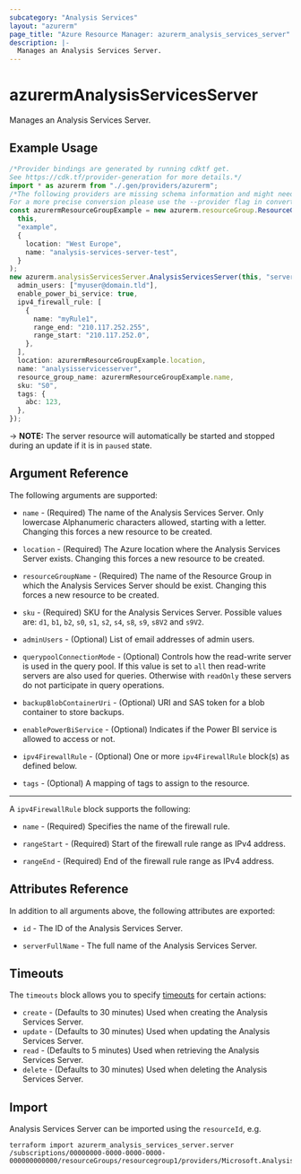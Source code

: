```yaml
---
subcategory: "Analysis Services"
layout: "azurerm"
page_title: "Azure Resource Manager: azurerm_analysis_services_server"
description: |-
  Manages an Analysis Services Server.
---
```


# azurermAnalysisServicesServer

Manages an Analysis Services Server.

## Example Usage

```typescript
/*Provider bindings are generated by running cdktf get.
See https://cdk.tf/provider-generation for more details.*/
import * as azurerm from "./.gen/providers/azurerm";
/*The following providers are missing schema information and might need manual adjustments to synthesize correctly: azurerm.
For a more precise conversion please use the --provider flag in convert.*/
const azurermResourceGroupExample = new azurerm.resourceGroup.ResourceGroup(
  this,
  "example",
  {
    location: "West Europe",
    name: "analysis-services-server-test",
  }
);
new azurerm.analysisServicesServer.AnalysisServicesServer(this, "server", {
  admin_users: ["myuser@domain.tld"],
  enable_power_bi_service: true,
  ipv4_firewall_rule: [
    {
      name: "myRule1",
      range_end: "210.117.252.255",
      range_start: "210.117.252.0",
    },
  ],
  location: azurermResourceGroupExample.location,
  name: "analysisservicesserver",
  resource_group_name: azurermResourceGroupExample.name,
  sku: "S0",
  tags: {
    abc: 123,
  },
});

```

\-> **NOTE:** The server resource will automatically be started and stopped during an update if it is in `paused` state.

## Argument Reference

The following arguments are supported:

*   `name` - (Required) The name of the Analysis Services Server. Only lowercase Alphanumeric characters allowed, starting with a letter. Changing this forces a new resource to be created.

*   `location` - (Required) The Azure location where the Analysis Services Server exists. Changing this forces a new resource to be created.

*   `resourceGroupName` - (Required) The name of the Resource Group in which the Analysis Services Server should be exist. Changing this forces a new resource to be created.

*   `sku` - (Required) SKU for the Analysis Services Server. Possible values are: `d1`, `b1`, `b2`, `s0`, `s1`, `s2`, `s4`, `s8`, `s9`, `s8V2` and `s9V2`.

*   `adminUsers` - (Optional) List of email addresses of admin users.

*   `querypoolConnectionMode` - (Optional) Controls how the read-write server is used in the query pool. If this value is set to `all` then read-write servers are also used for queries. Otherwise with `readOnly` these servers do not participate in query operations.

*   `backupBlobContainerUri` - (Optional) URI and SAS token for a blob container to store backups.

*   `enablePowerBiService` - (Optional) Indicates if the Power BI service is allowed to access or not.

*   `ipv4FirewallRule` - (Optional) One or more `ipv4FirewallRule` block(s) as defined below.

*   `tags` - (Optional) A mapping of tags to assign to the resource.

***

A `ipv4FirewallRule` block supports the following:

*   `name` - (Required) Specifies the name of the firewall rule.

*   `rangeStart` - (Required) Start of the firewall rule range as IPv4 address.

*   `rangeEnd` - (Required) End of the firewall rule range as IPv4 address.

## Attributes Reference

In addition to all arguments above, the following attributes are exported:

*   `id` - The ID of the Analysis Services Server.

*   `serverFullName` - The full name of the Analysis Services Server.

## Timeouts

The `timeouts` block allows you to specify [timeouts](https://www.terraform.io/language/resources/syntax#operation-timeouts) for certain actions:

* `create` - (Defaults to 30 minutes) Used when creating the Analysis Services Server.
* `update` - (Defaults to 30 minutes) Used when updating the Analysis Services Server.
* `read` - (Defaults to 5 minutes) Used when retrieving the Analysis Services Server.
* `delete` - (Defaults to 30 minutes) Used when deleting the Analysis Services Server.

## Import

Analysis Services Server can be imported using the `resourceId`, e.g.

```console
terraform import azurerm_analysis_services_server.server /subscriptions/00000000-0000-0000-0000-000000000000/resourceGroups/resourcegroup1/providers/Microsoft.AnalysisServices/servers/server1
```
